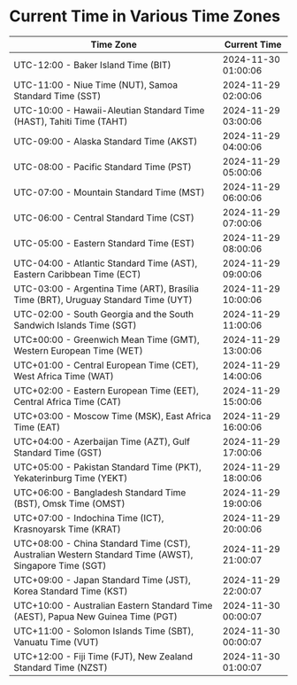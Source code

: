 # Current Time in Various Time Zones

| Time Zone | Current Time |
|-----------|--------------|
| UTC-12:00 - Baker Island Time (BIT) | 2024-11-30 01:00:06 |
| UTC-11:00 - Niue Time (NUT), Samoa Standard Time (SST) | 2024-11-29 02:00:06 |
| UTC-10:00 - Hawaii-Aleutian Standard Time (HAST), Tahiti Time (TAHT) | 2024-11-29 03:00:06 |
| UTC-09:00 - Alaska Standard Time (AKST) | 2024-11-29 04:00:06 |
| UTC-08:00 - Pacific Standard Time (PST) | 2024-11-29 05:00:06 |
| UTC-07:00 - Mountain Standard Time (MST) | 2024-11-29 06:00:06 |
| UTC-06:00 - Central Standard Time (CST) | 2024-11-29 07:00:06 |
| UTC-05:00 - Eastern Standard Time (EST) | 2024-11-29 08:00:06 |
| UTC-04:00 - Atlantic Standard Time (AST), Eastern Caribbean Time (ECT) | 2024-11-29 09:00:06 |
| UTC-03:00 - Argentina Time (ART), Brasília Time (BRT), Uruguay Standard Time (UYT) | 2024-11-29 10:00:06 |
| UTC-02:00 - South Georgia and the South Sandwich Islands Time (SGT) | 2024-11-29 11:00:06 |
| UTC±00:00 - Greenwich Mean Time (GMT), Western European Time (WET) | 2024-11-29 13:00:06 |
| UTC+01:00 - Central European Time (CET), West Africa Time (WAT) | 2024-11-29 14:00:06 |
| UTC+02:00 - Eastern European Time (EET), Central Africa Time (CAT) | 2024-11-29 15:00:06 |
| UTC+03:00 - Moscow Time (MSK), East Africa Time (EAT) | 2024-11-29 16:00:06 |
| UTC+04:00 - Azerbaijan Time (AZT), Gulf Standard Time (GST) | 2024-11-29 17:00:06 |
| UTC+05:00 - Pakistan Standard Time (PKT), Yekaterinburg Time (YEKT) | 2024-11-29 18:00:06 |
| UTC+06:00 - Bangladesh Standard Time (BST), Omsk Time (OMST) | 2024-11-29 19:00:06 |
| UTC+07:00 - Indochina Time (ICT), Krasnoyarsk Time (KRAT) | 2024-11-29 20:00:06 |
| UTC+08:00 - China Standard Time (CST), Australian Western Standard Time (AWST), Singapore Time (SGT) | 2024-11-29 21:00:07 |
| UTC+09:00 - Japan Standard Time (JST), Korea Standard Time (KST) | 2024-11-29 22:00:07 |
| UTC+10:00 - Australian Eastern Standard Time (AEST), Papua New Guinea Time (PGT) | 2024-11-30 00:00:07 |
| UTC+11:00 - Solomon Islands Time (SBT), Vanuatu Time (VUT) | 2024-11-30 00:00:07 |
| UTC+12:00 - Fiji Time (FJT), New Zealand Standard Time (NZST) | 2024-11-30 01:00:07 |
